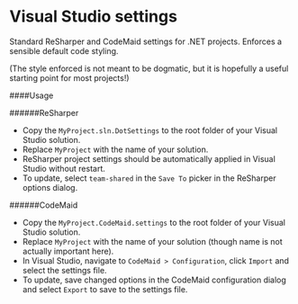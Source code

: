 Visual Studio settings
======================

Standard ReSharper and CodeMaid settings for .NET projects. Enforces a sensible default code styling.

(The style enforced is not meant to be dogmatic, but it is hopefully a useful starting point for most projects!)

####Usage

######ReSharper

* Copy the `MyProject.sln.DotSettings` to the root folder of your Visual Studio solution.
* Replace `MyProject` with the name of your solution.
* ReSharper project settings should be automatically applied in Visual Studio without restart.
* To update, select `team-shared` in the `Save To` picker in the ReSharper options dialog.

######CodeMaid
* Copy the `MyProject.CodeMaid.settings` to the root folder of your Visual Studio solution.
* Replace `MyProject` with the name of your solution (though name is not actually important here).
* In Visual Studio, navigate to `CodeMaid > Configuration`, click `Import` and select the settings file.
* To update, save changed options in the CodeMaid configuration dialog and select `Export` to save to the settings file.

